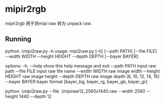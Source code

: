 mipir2rgb
=========

mipir2rgb 用于将mipi raw 转为 unpack raw.


Running
-------

python .\mipi2raw.py -h
usage: mipi2raw.py [-h] [--path PATH] [--file FILE] --width WIDTH --height HEIGHT --depth DEPTH [--bayer BAYER]

options:
  -h, --help       show this help message and exit
  --path PATH      input raw path
  --file FILE      input raw file name
  --width WIDTH    raw image width
  --height HEIGHT  raw image height
  --depth DEPTH    raw image depth [8, 10, 12, 14, 16]
  --bayer BAYER    bayer format [bayer_bg, bayer_rg, bayer_gb, bayer_gr]


python .\mipi2raw.py --file .\mipiraw12_2560x1440.raw --width 2560 --height 1440 --depth 12

